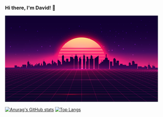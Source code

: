 ### Hi there, I'm David! 👋

<img src="Background.jpg" />

[![Anurag's GitHub stats](https://github-readme-stats.vercel.app/api?username=Binkitubo&theme=radical&show_icons=true)](https://github.com/anuraghazra/github-readme-stats)
[![Top Langs](https://github-readme-stats.vercel.app/api/top-langs/?username=Binkitubo&theme=radical&hide=shell&layout=compact)](https://github.com/anuraghazra/github-readme-stats)
